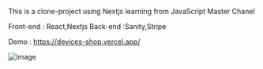 This is a clone-project using Nextjs learning from JavaScript Master Chanel

Front-end : React,Nextjs
Back-end :Sanity,Stripe


Demo : https://devices-shop.vercel.app/


![image](https://user-images.githubusercontent.com/63698770/167835894-92d0121b-782f-4b46-b469-5035427eec0f.png)
